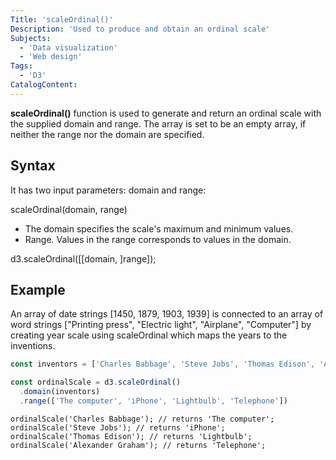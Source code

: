 ```yaml
---
Title: 'scaleOrdinal()'
Description: 'Used to produce and obtain an ordinal scale'
Subjects:
  - 'Data visualization'
  - 'Web design'
Tags: 
  - 'D3'
CatalogContent:
--- 
```


**scaleOrdinal()** function is used to generate and return an ordinal scale with the supplied domain and range. The array is set to be an empty array, if neither the range nor the domain are specified.

## Syntax

It has two input parameters: domain and range:

scaleOrdinal(domain, range)

- The domain specifies the scale's maximum and minimum values.
- Range. Values in the range corresponds to values in the domain.

d3.scaleOrdinal([[domain, ]range]);

## Example

An array of date strings [1450, 1879, 1903, 1939] is connected to an array of word strings ["Printing press", "Electric light", "Airplane", "Computer"] by creating year scale using scaleOrdinal which maps the years to the inventions. 

```js
const inventors = ['Charles Babbage', 'Steve Jobs', 'Thomas Edison', 'Alexxander Graham']

const ordinalScale = d3.scaleOrdinal()
  .domain(inventors)
  .range(['The computer', 'iPhone', 'Lightbulb', 'Telephone'])
```

```shell 
ordinalScale('Charles Babbage'); // returns 'The computer';
ordinalScale('Steve Jobs'); // returns 'iPhone';
ordinalScale('Thomas Edison'); // returns 'Lightbulb';
ordinalScale('Alexander Graham'); // returns 'Telephone';
```



